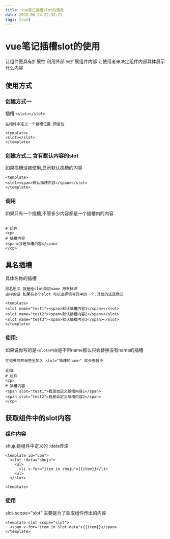 ```yaml
---
title: vue笔记插槽slot的使用
date: 2020-06-24 22:32:21
tags: [vue]
---
```


# vue笔记插槽slot的使用
让组件更具有扩展性
利用外部 来扩展组件内部
让使用者来决定组件内部具体展示什么内容

## 使用方式
### 创建方式一
插槽:`<slot></slot>`
```
在组件中定义一个插槽位置 预留位

<template>
<slot></slot>
</template>

```
<!--more-->
### 创建方式二 含有默认内容的slot
如果插槽没被使用,显示默认插槽的内容
```
<template>
<slot><span>默认插槽内容</span></slot>
</template>

```

### 调用
如果只有一个插槽,不管多少内容都是一个插槽内的内容
```

# 组件
<cp>
# 插槽内容
<span>我是插槽内容</span>
</cp>

```


## 具名插槽 
具体名称的插槽

```
顾名思义 就是给slot添加name 用来标识
这样的话 如果有多个slot 可以选择填写其中的一个,其他的还是默认

<template>
<slot name="test1"><span>默认插槽内容1</span></slot>
<slot name="test2"><span>默认插槽内容2</span></slot>
<slot name="test3"><span>默认插槽内容3</span></slot>
</template>

```
### 使用:
如果说你写的是`<slot>内容`是不带name那么只会替换没有name的插槽
```
在你要写的标签里加入 slot="插槽的name" 就会去替换

比如:
# 组件
<cp>
# 插槽内容
<span slot="test1">我是自定义插槽内容1</span>
<span slot="test2">我是自定义插槽内容2</span>
</cp>

```

## 获取组件中的slot内容

### 组件内容
shuju是组件中定义的 :data传递
```
<template id="cpn">
  <slot :data="shuju">
    <ul>
      <li v-for="item in shuju">{{item}}</li>
    <ul>
  </slot>

<template>
```
### 使用
slot-scope="slot" 主要是为了获取组件传出的内容
```
<template slot-scope="slot">
  <span v-for="item in slot.data">{{item}}</span>
</template>
```